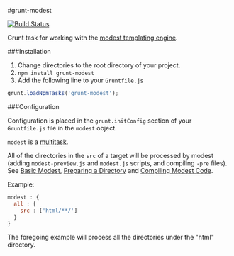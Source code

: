 #grunt-modest

[![Build Status](https://travis-ci.org/goalzen/grunt-modest.png?branch=master)](https://travis-ci.org/goalzen/grunt-modest)

Grunt task for working with the [modest templating engine](https://github.com/goalzen/modest).

###Installation

1.  Change directories to the root directory of your project.
2.  ``npm install grunt-modest``
3. Add the following line to your ``Gruntfile.js``

```javascript
grunt.loadNpmTasks('grunt-modest');
```

###Configuration

Configuration is placed in the ``grunt.initConfig`` section of your ``Gruntfile.js`` file in the ``modest`` object.

``modest`` is a [multitask](http://gruntjs.com/creating-tasks#multi-tasks).

All of the directories in the ``src`` of a target will be processed by modest (adding ``modest-preview.js`` and ``modest.js``
scripts, and compiling ``-pre`` files).  See [Basic Modest](https://github.com/goalzen/modest/wiki/Documentation#basic-modest),
 [Preparing a Directory](https://github.com/goalzen/modest/wiki/Documentation#preparing-a-directory) and [Compiling Modest
 Code](https://github.com/goalzen/modest/wiki/Documentation#compiling-modest-code).

Example:

```javascript
modest : {
  all : {
    src : ['html/**/']
  }
}
```

The foregoing example will process all the directories under the "html" directory.
